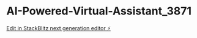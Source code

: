 # AI-Powered-Virtual-Assistant_3871

[Edit in StackBlitz next generation editor ⚡️](https://stackblitz.com/~/github.com/Aditya-3871/AI-Powered-Virtual-Assistant_3871)